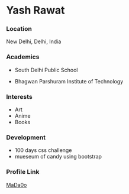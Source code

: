 # Yash Rawat

### Location

New Delhi, Delhi, India

### Academics

- South Delhi Public School

- Bhagwan Parshuram Institute of Technology

### Interests

- Art
- Anime
- Books

### Development

- 100 days css challenge
- mueseum of candy using bootstrap

### Profile Link

[MaDa0o](https://github.com/MaDa0o)
